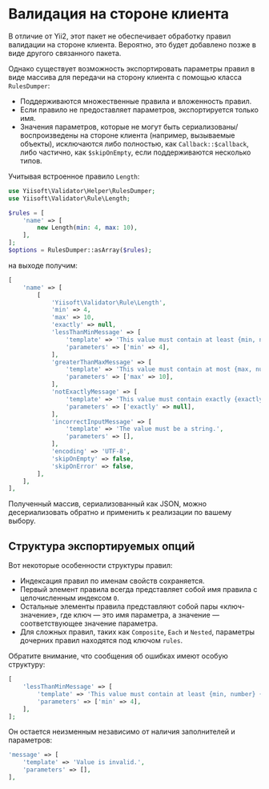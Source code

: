 # Валидация на стороне клиента

В отличие от Yii2, этот пакет не обеспечивает обработку правил валидации на
стороне клиента. Вероятно, это будет добавлено позже в виде другого
связанного пакета.

Однако существует возможность экспортировать параметры правил в виде массива
для передачи на сторону клиента с помощью класса `RulesDumper`:

- Поддерживаются множественные правила и вложенность правил.
- Если правило не предоставляет параметров, экспортируется только имя.
- Значения параметров, которые не могут быть сериализованы/воспроизведены на
стороне клиента (например, вызываемые объекты), исключаются либо полностью,
как `Callback::$callback`, либо частично, как `$skipOnEmpty`, если
поддерживаются несколько типов.

Учитывая встроенное правило `Length`:

```php
use Yiisoft\Validator\Helper\RulesDumper;
use Yiisoft\Validator\Rule\Length;

$rules = [  
    'name' => [  
        new Length(min: 4, max: 10),  
    ],  
];  
$options = RulesDumper::asArray($rules);
```

на выходе получим:

```php
[  
    'name' => [  
        [  
            'Yiisoft\Validator\Rule\Length',  
            'min' => 4,  
            'max' => 10,  
            'exactly' => null,  
            'lessThanMinMessage' => [  
                'template' => 'This value must contain at least {min, number} {min, plural, one{character} other{characters}}.',  
                'parameters' => ['min' => 4],  
            ],  
            'greaterThanMaxMessage' => [  
                'template' => 'This value must contain at most {max, number} {max, plural, one{character} other{characters}}.',  
                'parameters' => ['max' => 10],  
            ],  
            'notExactlyMessage' => [  
                'template' => 'This value must contain exactly {exactly, number} {exactly, plural, one{character} other{characters}}.',  
                'parameters' => ['exactly' => null],  
            ],  
            'incorrectInputMessage' => [  
                'template' => 'The value must be a string.',  
                'parameters' => [],  
            ],  
            'encoding' => 'UTF-8',  
            'skipOnEmpty' => false,  
            'skipOnError' => false,  
        ],
    ],  
],
```

Полученный массив, сериализованный как JSON, можно десериализовать обратно и
применить к реализации по вашему выбору.

## Структура экспортируемых опций

Вот некоторые особенности структуры правил:

- Индексация правил по именам свойств сохраняется.
- Первый элемент правила всегда представляет собой имя правила с
  целочисленным индексом `0`.
- Остальные элементы правила представляют собой пары «ключ-значение», где
  ключ — это имя параметра, а значение — соответствующее значение параметра.
- Для сложных правил, таких как `Composite`, `Each` и `Nested`, параметры
  дочерних правил находятся под ключом `rules`.

Обратите внимание, что сообщения об ошибках имеют особую структуру:

```php
[
    'lessThanMinMessage' => [  
        'template' => 'This value must contain at least {min, number} {min, plural, one{character} other{characters}}.',  
        'parameters' => ['min' => 4],  
    ],
];
```

Он остается неизменным независимо от наличия заполнителей и параметров:

```php
'message' => [
    'template' => 'Value is invalid.',
    'parameters' => [],
],
```
